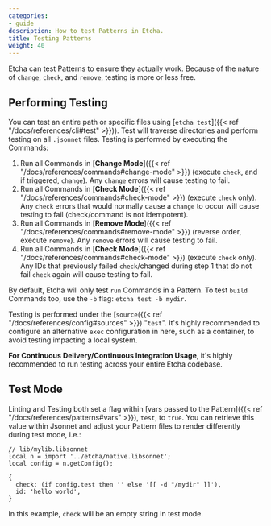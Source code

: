 ```yaml
---
categories:
- guide
description: How to test Patterns in Etcha.
title: Testing Patterns
weight: 40
---
```


Etcha can test Patterns to ensure they actually work.  Because of the nature of `change`, `check`, and `remove`, testing is more or less free.

## Performing Testing

You can test an entire path or specific files using [`etcha test`]({{< ref "/docs/references/cli#test" >}})).  Test will traverse directories and perform testing on all `.jsonnet` files.  Testing is performed by executing the Commands:

1. Run all Commands in [**Change Mode**]({{< ref "/docs/references/commands#change-mode" >}}) (execute `check`, and if triggered, `change`).  Any `change` errors will cause testing to fail.
2. Run all Commands in [**Check Mode**]({{< ref "/docs/references/commands#check-mode" >}}) (execute `check` only).  Any `check` errors that would normally cause a `change` to occur will cause testing to fail (check/command is not idempotent).
3. Run all Commands in [**Remove Mode**]({{< ref "/docs/references/commands#remove-mode" >}}) (reverse order, execute `remove`).  Any `remove` errors will cause testing to fail.
4. Run all Commands in [**Check Mode**]({{< ref "/docs/references/commands#check-mode" >}}) (execute `check` only).  Any IDs that previously failed `check`/changed during step 1 that do not fail `check` again will cause testing to fail.

By default, Etcha will only test `run` Commands in a Pattern.  To test `build` Commands too, use the `-b` flag: `etcha test -b mydir`.

Testing is performed under the [`source`({{< ref "/docs/references/config#sources" >}}) "`test`".  It's highly recommended to configure an alternative `exec` configuration in here, such as a container, to avoid testing impacting a local system.

**For Continuous Delivery/Continuous Integration Usage**, it's highly recommended to run testing across your entire Etcha codebase.

## Test Mode

Linting and Testing both set a flag within [vars passed to the Pattern]({{< ref "/docs/references/patterns#vars" >}}), `test`, to `true`.  You can retrieve this value within Jsonnet and adjust your Pattern files to render differently during test mode, i.e.:

```
// lib/mylib.libsonnet
local n = import '../etcha/native.libsonnet';
local config = n.getConfig();

{
  check: (if config.test then '' else '[[ -d "/mydir" ]]'),
  id: 'hello world',
}
```

In this example, `check` will be an empty string in test mode.
